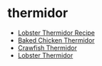 # thermidor

 * [Lobster Thermidor Recipe](../../index/l/lobster-thermidor-recipe.json)
 * [Baked Chicken Thermidor](../../index/b/baked-chicken-thermidor.json)
 * [Crawfish Thermidor](../../index/c/crawfish-thermidor.json)
 * [Lobster Thermidor](../../index/l/lobster-thermidor.json)
